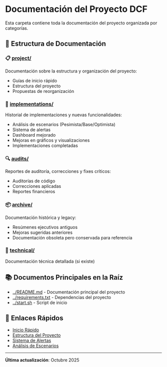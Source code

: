 # Documentación del Proyecto DCF

Esta carpeta contiene toda la documentación del proyecto organizada por categorías.

## 📁 Estructura de Documentación

### 📋 [project/](project/)
Documentación sobre la estructura y organización del proyecto:
- Guías de inicio rápido
- Estructura del proyecto
- Propuestas de reorganización

### 🔨 [implementations/](implementations/)
Historial de implementaciones y nuevas funcionalidades:
- Análisis de escenarios (Pesimista/Base/Optimista)
- Sistema de alertas
- Dashboard mejorado
- Mejoras en gráficos y visualizaciones
- Implementaciones completadas

### 🔍 [audits/](audits/)
Reportes de auditoría, correcciones y fixes críticos:
- Auditorías de código
- Correcciones aplicadas
- Reportes financieros

### 📦 [archive/](archive/)
Documentación histórica y legacy:
- Resúmenes ejecutivos antiguos
- Mejoras sugeridas anteriores
- Documentación obsoleta pero conservada para referencia

### 🔧 [technical/](technical/)
Documentación técnica detallada (si existe)

## 📚 Documentos Principales en la Raíz

- [../README.md](../README.md) - Documentación principal del proyecto
- [../requirements.txt](../requirements.txt) - Dependencias del proyecto
- [../start.sh](../start.sh) - Script de inicio

## 🔗 Enlaces Rápidos

- [Inicio Rápido](project/QUICK_START.md)
- [Estructura del Proyecto](project/PROJECT_STRUCTURE.md)
- [Sistema de Alertas](implementations/SISTEMA_ALERTAS_COMPLETADO.md)
- [Análisis de Escenarios](implementations/IMPLEMENTACION_ANALISIS_ESCENARIOS.md)

---

**Última actualización**: Octubre 2025
